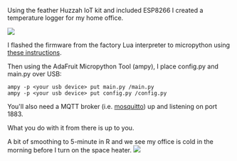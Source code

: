 Using the feather Huzzah IoT kit and included ESP8266 I created a temperature 
logger for my home office.

![](https://jduckles-dropshare.s3-us-west-2.amazonaws.com/IMG_3266-lFmLo2Ak48.JPG)

I flashed the firmware from the factory Lua interpreter to micropython using 
[these instructions](https://docs.micropython.org/en/latest/esp8266/esp8266/tutorial/intro.html).

Then using the AdaFruit Micropython Tool (ampy), I place config.py and main.py over USB:

```
ampy -p <your usb device> put main.py /main.py
ampy -p <your usb device> put config.py /config.py
```

You'll also need a MQTT broker (i.e. [mosquitto](https://mosquitto.org/man/mosquitto-8.html)) 
up and listening on port 1883.

What you do with it from there is up to you.

A bit of smoothing to 5-minute in R and we see my office is cold in the morning before I turn on the space heater.
![](https://jduckles-dropshare.s3-us-west-2.amazonaws.com/Rplot-ZbEaMBhv6j.jpeg)

